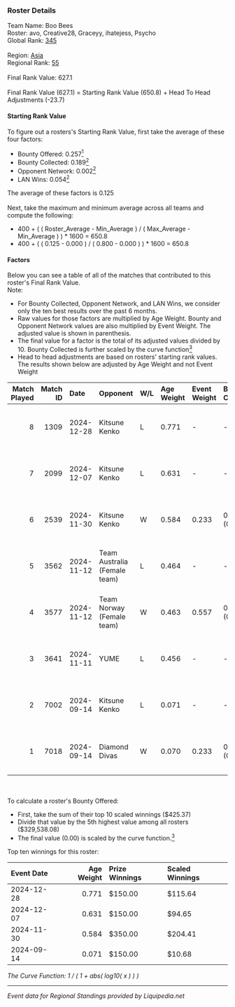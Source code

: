 ### Roster Details<br />
Team Name: Boo Bees<br />
Roster: avo, Creative28, Graceyy, ihatejess, Psycho<br />
Global Rank: [345](../standings_global.md)<br />
<br />
Region: [Asia]( ../standings_asia.md)<br />
Regional Rank: [55]( ../standings_asia.md)<br />
<br />
Final Rank Value:  627.1<br />
<br />
Final Rank Value (627.1) = Starting Rank Value (650.8) + Head To Head Adjustments (-23.7)<br />

#### Starting Rank Value<br />
To figure out a rosters's Starting Rank Value, first take the average of these four factors:<br />
- Bounty Offered: 0.257[<sup>1</sup>](#table2)
- Bounty Collected: 0.189[<sup>2</sup>](#table1)
- Opponent Network: 0.002[<sup>2</sup>](#table1)
- LAN Wins: 0.054[<sup>2</sup>](#table1)

The average of these factors is 0.125<br />
<br />
Next, take the maximum and minimum average across all teams and compute the following:<br />
- 400 + ( ( Roster_Average - Min_Average ) / ( Max_Average - Min_Average ) ) * 1600 = 650.8
- 400 + ( ( 0.125 - 0.000 ) / ( 0.800 - 0.000 ) ) * 1600 = 650.8


#### Factors<br />
Below you can see a table of all of the matches that contributed to this roster's Final Rank Value.<br />
Note:<br />

- For Bounty Collected, Opponent Network, and LAN Wins, we consider only the ten best results over the past 6 months.
- Raw values for those factors are multiplied by Age Weight. Bounty and Opponent Network values are also multiplied by Event Weight. The adjusted value is shown in parenthesis.
- The final value for a factor is the total of its adjusted values divided by 10. Bounty Collected is further scaled by the curve function[<sup>3</sup>](#curveFunction)
- Head to head adjustments are based on rosters' starting rank values. The results shown below are adjusted by Age Weight and not Event Weight
<span id="table1"></span><br />


| Match Played | Match ID | Date       | Opponent                     | W/L | Age Weight | Event Weight | Bounty Collected | Opponent Network | LAN Wins  | H2H Adj. | Roster                                      |
| -: | -: | :- | :- | :- | :- | :- | :- | :- | :- | -: | :- |
|            8 |     1309 | 2024-12-28 | Kitsune Kenko                | L   | 0.771      | -            | -                | -                | -         |   -11.26 | avo, Creative28, Graceyy, ihatejess, Psycho |
|            7 |     2099 | 2024-12-07 | Kitsune Kenko                | L   | 0.631      | -            | -                | -                | -         |    -9.49 | avo, Creative28, leafy, Psycho, queenza     |
|            6 |     2539 | 2024-11-30 | Kitsune Kenko                | W   | 0.584      | 0.233        | 0.004 (0.000)    | 0.117 (0.016)    | 0 (0.000) |     9.82 | avo, Creative28, ihatejess, leafy, queenza  |
|            5 |     3562 | 2024-11-12 | Team Australia (Female team) | L   | 0.464      | -            | -                | -                | -         |    -6.16 | avo, Graceyy, ihatejess, M3gzz, Pixar       |
|            4 |     3577 | 2024-11-12 | Team Norway (Female team)    | W   | 0.463      | 0.557        | 0.000 (0.000)    | 0.000 (0.000)    | 1 (0.463) |     2.95 | avo, Graceyy, ihatejess, M3gzz, Pixar       |
|            3 |     3641 | 2024-11-11 | YUME                         | L   | 0.456      | -            | -                | -                | -         |    -8.84 | avo, Graceyy, ihatejess, M3gzz, Pixar       |
|            2 |     7002 | 2024-09-14 | Kitsune Kenko                | L   | 0.071      | -            | -                | -                | -         |    -1.14 | avo, Graceyy, ihatejess, leafy, queenza     |
|            1 |     7018 | 2024-09-14 | Diamond Divas                | W   | 0.070      | 0.233        | 0.000 (0.000)    | 0.000 (0.000)    | 0 (0.000) |     0.44 | avo, Graceyy, ihatejess, leafy, queenza     |

<br />
<span id="table2"></span><br />
To calculate a roster's Bounty Offered:<br />

- First, take the sum of their top 10 scaled winnings ($425.37)
- Divide that value by the 5th highest value among all rosters ($329,538.08)
- The final value (0.00) is scaled by the curve function.[<sup>3</sup>](#curveFunction)

Top ten winnings for this roster:<br />

| Event Date | Age Weight | Prize Winnings | Scaled Winnings |
| :- | -: | :- | :- |
| 2024-12-28 |      0.771 | $150.00        | $115.64         |
| 2024-12-07 |      0.631 | $150.00        | $94.65          |
| 2024-11-30 |      0.584 | $350.00        | $204.41         |
| 2024-09-14 |      0.071 | $150.00        | $10.68          |


<span id="curveFunction"></span>_The Curve Function: 1 / ( 1 + abs( log10( x ) ) )_<br />

---
_Event data for Regional Standings provided by Liquipedia.net_<br />
